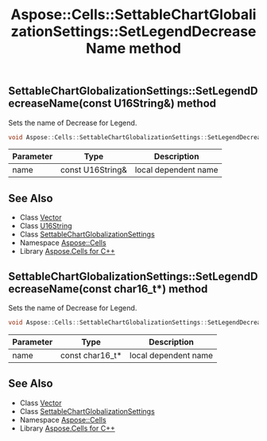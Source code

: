 ﻿---
title: Aspose::Cells::SettableChartGlobalizationSettings::SetLegendDecreaseName method
linktitle: SetLegendDecreaseName
second_title: Aspose.Cells for C++ API Reference
description: 'Aspose::Cells::SettableChartGlobalizationSettings::SetLegendDecreaseName method. Sets the name of Decrease for Legend in C++.'
type: docs
weight: 1300
url: /cpp/aspose.cells/settablechartglobalizationsettings/setlegenddecreasename/
---
## SettableChartGlobalizationSettings::SetLegendDecreaseName(const U16String\&) method


Sets the name of Decrease for Legend.

```cpp
void Aspose::Cells::SettableChartGlobalizationSettings::SetLegendDecreaseName(const U16String &name)
```


| Parameter | Type | Description |
| --- | --- | --- |
| name | const U16String\& | local dependent name |

## See Also

* Class [Vector](../../vector/)
* Class [U16String](../../u16string/)
* Class [SettableChartGlobalizationSettings](../)
* Namespace [Aspose::Cells](../../)
* Library [Aspose.Cells for C++](../../../)
## SettableChartGlobalizationSettings::SetLegendDecreaseName(const char16_t*) method


Sets the name of Decrease for Legend.

```cpp
void Aspose::Cells::SettableChartGlobalizationSettings::SetLegendDecreaseName(const char16_t *name)
```


| Parameter | Type | Description |
| --- | --- | --- |
| name | const char16_t* | local dependent name |

## See Also

* Class [Vector](../../vector/)
* Class [SettableChartGlobalizationSettings](../)
* Namespace [Aspose::Cells](../../)
* Library [Aspose.Cells for C++](../../../)
